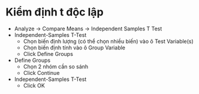 # Kiểm định t độc lập

- Analyze → Compare Means → Independent Samples T Test
- Independent-Samples T-Test
  - Chọn biến định lượng (có thể chọn nhiều biến) vào ô Test Variable(s)
  - Chọn biến định tính vào ô Group Variable
  - Click Define Groups
- Define Groups
  - Chọn 2 nhóm cần so sánh
  - Click Continue
- Independent-Samples T-Test
  - Click OK


